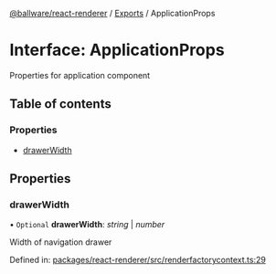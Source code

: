 [@ballware/react-renderer](../README.md) / [Exports](../modules.md) / ApplicationProps

# Interface: ApplicationProps

Properties for application component

## Table of contents

### Properties

- [drawerWidth](applicationprops.md#drawerwidth)

## Properties

### drawerWidth

• `Optional` **drawerWidth**: *string* \| *number*

Width of navigation drawer

Defined in: [packages/react-renderer/src/renderfactorycontext.ts:29](https://github.com/ballware/ballware-client/blob/c28ad0b/packages/react-renderer/src/renderfactorycontext.ts#L29)

